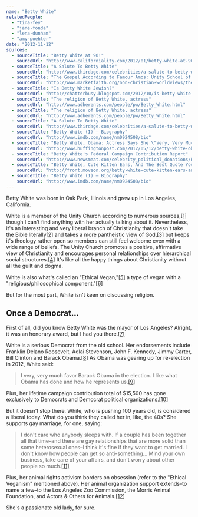 ```yaml
---
name: "Betty White"
relatedPeople:
  - "tina-fey"
  - "jane-fonda"
  - "lena-dunham"
  - "amy-poehler"
date: "2012-11-12"
sources:
  - sourceTitle: "Betty White at 90!"
    sourceUrl: "http://www.californiality.com/2012/01/betty-white-at-90.html"
  - sourceTitle: "A Salute To Betty White"
    sourceUrl: "http://www.thirdage.com/celebrities/a-salute-to-betty-white"
  - sourceTitle: "The Gospel According to Famour Amos: Unity School of Christianity"
    sourceUrl: "http://www.marketfaith.org/non-christian-worldviews/the-gospel-according-to-famous-amos-unity-school-of-christianity/"
  - sourceTitle: "Is Betty White Jewish?"
    sourceUrl: "http://chatterbusy.blogspot.com/2012/10/is-betty-white-jewish.html"
  - sourceTitle: "The religion of Betty White, actress"
    sourceUrl: "http://www.adherents.com/people/pw/Betty_White.html"
  - sourceTitle: "The religion of Betty White, actress"
    sourceUrl: "http://www.adherents.com/people/pw/Betty_White.html"
  - sourceTitle: "A Salute To Betty White"
    sourceUrl: "http://www.thirdage.com/celebrities/a-salute-to-betty-white"
  - sourceTitle: "Betty White (I) – Biography"
    sourceUrl: "http://www.imdb.com/name/nm0924508/bio"
  - sourceTitle: "Betty White, Obama: Actress Says She \"Very, Very Much Favors\" The Incumbent"
    sourceUrl: "http://www.huffingtonpost.com/2012/05/12/betty-white-obama-endorsement_n_1511526.html"
  - sourceTitle: "Betty White's Federal Campaign Contribution Report"
    sourceUrl: "http://www.newsmeat.com/celebrity_political_donations/Betty_White.php"
  - sourceTitle: "Betty White, Cute Kitten Ears, And The Best Quote You Can Share Today."
    sourceUrl: "http://front.moveon.org/betty-white-cute-kitten-ears-and-the-best-quote-you-can-share-today/"
  - sourceTitle: "Betty White (I) – Biography"
    sourceUrl: "http://www.imdb.com/name/nm0924508/bio"
---
```


Betty White was born in Oak Park, Illinois and grew up in Los Angeles, California.

White is a member of the Unity Church according to numerous sources,<a class="source-citation" href="http://www.californiality.com/2012/01/betty-white-at-90.html" title="Betty White at 90!">[1]</a> though I can't find anything with her actually talking about it. Nevertheless, it's an interesting and very liberal branch of Christianity that doesn't take the Bible literally<a class="source-citation" href="http://www.thirdage.com/celebrities/a-salute-to-betty-white" title="A Salute To Betty White">[2]</a> and takes a more pantheistic view of God,<a class="source-citation" href="http://www.marketfaith.org/non-christian-worldviews/the-gospel-according-to-famous-amos-unity-school-of-christianity/" title="The Gospel According to Famour Amos: Unity School of Christianity">[3]</a> but keeps it's theology rather open so members can still feel welcome even with a wide range of beliefs. The Unity Church promotes a positive, affirmative view of Christianity and encourages personal relationships over hierarchical social structures.<a class="source-citation" href="http://chatterbusy.blogspot.com/2012/10/is-betty-white-jewish.html" title="Is Betty White Jewish?">[4]</a> It's like all the happy things about Christianity without all the guilt and dogma.

White is also what's called an "Ethical Vegan,"<a class="source-citation" href="http://www.adherents.com/people/pw/Betty_White.html" title="The religion of Betty White, actress">[5]</a> a type of vegan with a "religious/philosophical component."<a class="source-citation" href="http://www.adherents.com/people/pw/Betty_White.html" title="The religion of Betty White, actress">[6]</a>

But for the most part, White isn't keen on discussing religion.


## Once a Democrat…

First of all, did you know Betty White was the mayor of Los Angeles? Alright, it was an honorary award, but I had you there.<a class="source-citation" href="http://www.thirdage.com/celebrities/a-salute-to-betty-white" title="A Salute To Betty White">[7]</a>

White is a serious Democrat from the old school. Her endorsements include Franklin Delano Roosevelt, Adlai Stevenson, John F. Kennedy, Jimmy Carter, Bill Clinton and Barack Obama.<a class="source-citation" href="http://www.imdb.com/name/nm0924508/bio" title="Betty White (I) – Biography">[8]</a> As Obama was gearing up for re-election in 2012, White said:

>I very, very much favor Barack Obama in the election. I like what Obama has done and how he represents us.<a class="source-citation" href="http://www.huffingtonpost.com/2012/05/12/betty-white-obama-endorsement_n_1511526.html" title="Betty White, Obama: Actress Says She &quot;Very, Very Much Favors&quot; The Incumbent">[9]</a>

Plus, her lifetime campaign contribution total of $15,500 has gone exclusively to Democrats and Democrat political organizations.<a class="source-citation" href="http://www.newsmeat.com/celebrity_political_donations/Betty_White.php" title="Betty White&apos;s Federal Campaign Contribution Report">[10]</a>

But it doesn't stop there. White, who is pushing 100 years old, is considered a liberal today. What do you think they called her in, like, the 40s? She supports gay marriage, for one, saying:

>I don't care who anybody sleeps with. If a couple has been together all that time–and there are gay relationships that are more solid than some heterosexual ones–I think it's fine if they want to get married. I don't know how people can get so anti-something… Mind your own business, take care of your affairs, and don't worry about other people so much.<a class="source-citation" href="http://front.moveon.org/betty-white-cute-kitten-ears-and-the-best-quote-you-can-share-today/" title="Betty White, Cute Kitten Ears, And The Best Quote You Can Share Today.">[11]</a>

Plus, her animal rights activism borders on obsession (refer to the "Ethical Veganism" mentioned above). Her animal organization support extends–to name a few–to the Los Angeles Zoo Commission, the Morris Animal Foundation, and Actors & Others for Animals.<a class="source-citation" href="http://www.imdb.com/name/nm0924508/bio" title="Betty White (I) – Biography">[12]</a>

She's a passionate old lady, for sure.